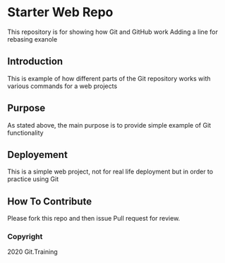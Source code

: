 # Starter Web Repo

This repository is for showing how Git and GitHub work
Adding a line for rebasing exanole

## Introduction 
This is example of how different parts of the Git repository works with various commands for a web projects 

## Purpose

As stated above, the main purpose is to provide simple example of Git functionality  

## Deployement 
This is a simple web project, not for real life deployment but in order to practice using Git  

## How To Contribute
Please fork this repo and then issue Pull request for review.

### Copyright
2020 Git.Training